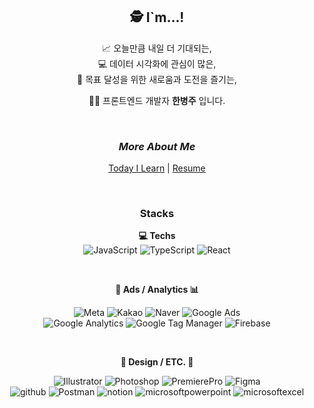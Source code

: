 
<div align="center">

  ## 🕵️‍ I`m...! 
  
  📈 오늘만큼 내일 더 기대되는,   
  💻 데이터 시각화에 관심이 많은,  
  🚀 목표 달성을 위한 새로움과 도전을 즐기는,  
  
  👨‍💻 프론트엔드 개발자 **한병주** 입니다.
  
  <br/>
    
  ### ***More About Me***  
  [Today I Learn](https://onemorebottlees-organization.gitbook.io/onemorebottlees-til/) | 
  [Resume](https://www.notion.so/onemorebottlee/Frontend-Developer-debc3791e7564de8b7eecee24391915c)

  <br/>

  ### Stacks
  
  **💻 Techs**  
  ![JavaScript](https://img.shields.io/badge/JavaScript-F7DF1E.svg?&style=for-the-badge&logo=JavaScript&logoColor=white)
  ![TypeScript](https://img.shields.io/badge/TypeScript-3178C6.svg?&style=for-the-badge&logo=TypeScript&logoColor=white)
  ![React](https://img.shields.io/badge/React-61DAFB.svg?&style=for-the-badge&logo=React&logoColor=white)
  
  <br/>

  **🎪 Ads / Analytics 📊**  
  
  ![Meta](https://img.shields.io/badge/MetaBusinessSuite-0467DF.svg?&style=flat&logo=Meta&logoColor=white) ![Kakao](https://img.shields.io/badge/KakaoBusiness-FFCD00.svg?&style=flat&logo=Kakao&logoColor=white) ![Naver](https://img.shields.io/badge/Naver-03C75A.svg?&style=flat&logo=Naver&logoColor=white) ![Google Ads](https://img.shields.io/badge/GoogleAds-4285F4.svg?&style=flat&logo=GoogleAds&logoColor=white)  
  ![Google Analytics](https://img.shields.io/badge/GoogleAnalytics-E37400.svg?&style=flat&logo=GoogleAnalytics&logoColor=white) ![Google Tag Manager](https://img.shields.io/badge/GoogleTagManager-246FDB.svg?&style=flat&logo=GoogleTagManager&logoColor=white) ![Firebase](https://img.shields.io/badge/Firebase-FFCA28.svg?&style=flat&logo=Firebase&logoColor=white)

  <br/>

  **🎨 Design / ETC. 💼**  
  
  ![Illustrator](https://img.shields.io/badge/Illustrator-FF9A00.svg?&style=flat&logo=adobeillustrator&logoColor=white) ![Photoshop](https://img.shields.io/badge/Photoshop-31A8FF.svg?&style=flat&logo=adobephotoshop&logoColor=white) ![PremierePro](https://img.shields.io/badge/PremierePro-9999FF.svg?&style=flat&logo=adobepremierepro&logoColor=white) ![Figma](https://img.shields.io/badge/Figma-F24E1E.svg?&style=flat&logo=Figma&logoColor=white)   
  ![github](https://img.shields.io/badge/Github-181717.svg?&style=flat&logo=github&logoColor=white) ![Postman](https://img.shields.io/badge/Postman-FF6C37.svg?&style=flat&logo=postman&logoColor=white) ![notion](https://img.shields.io/badge/Notion-000000.svg?&style=flat&logo=notion&logoColor=white) ![microsoftpowerpoint](https://img.shields.io/badge/PowerPoint-B7472A.svg?&style=flat&logo=microsoftpowerpoint&logoColor=white) ![microsoftexcel](https://img.shields.io/badge/Excel-217346.svg?&style=flat&logo=microsoftexcel&logoColor=white)
  
</div>
